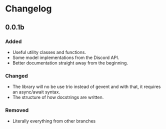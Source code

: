 # Changelog

## 0.0.1b
### Added
-  Useful utility classes and functions.
-  Some model implementations from the Discord API.
-  Better documentation straight away from the beginning.
  
### Changed
-  The library will no be use trio instead of gevent and with that, it requires an async/await syntax.
-  The structure of how docstrings are written.
  
### Removed
-  Literally everything from other branches